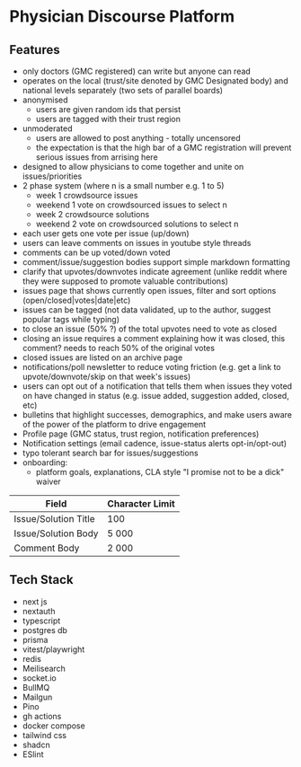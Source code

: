 # Physician Discourse Platform

## Features

- only doctors (GMC registered) can write but anyone can read
- operates on the local (trust/site denoted by GMC Designated body) and national levels separately (two sets of parallel boards)
- anonymised
  - users are given random ids that persist
  - users are tagged with their trust region
- unmoderated
  - users are allowed to post anything - totally uncensored
  - the expectation is that the high bar of a GMC registration will prevent serious issues from arrising here
- designed to allow physicians to come together and unite on issues/priorities
- 2 phase system (where n is a small number e.g. 1 to 5)
  - week 1 crowdsource issues
  - weekend 1 vote on crowdsourced issues to select n
  - week 2 crowdsource solutions
  - weekend 2 vote on crowdsourced solutions to select n
- each user gets one vote per issue (up/down)
- users can leave comments on issues in youtube style threads
- comments can be up voted/down voted
- comment/issue/suggestion bodies support simple markdown formatting
- clarify that upvotes/downvotes indicate agreement (unlike reddit where they were supposed to promote valuable contributions)
- issues page that shows currently open issues, filter and sort options (open/closed|votes|date|etc)
- issues can be tagged (not data validated, up to the author, suggest popular tags while typing)
- to close an issue (50% ?) of the total upvotes need to vote as closed
- closing an issue requires a comment explaining how it was closed, this comment? needs to reach 50% of the original votes
- closed issues are listed on an archive page
- notifications/poll newsletter to reduce voting friction (e.g. get a link to upvote/downvote/skip on that week's issues)
- users can opt out of a notification that tells them when issues they voted on have changed in status (e.g. issue added, suggestion added, closed, etc)
- bulletins that highlight successes, demographics, and make users aware of the power of the platform to drive engagement
- Profile page (GMC status, trust region, notification preferences)
- Notification settings (email cadence, issue-status alerts opt-in/opt-out)
- typo tolerant search bar for issues/suggestions
- onboarding:
  - platform goals, explanations, CLA style "I promise not to be a dick" waiver

| Field                         | Character Limit |
|-------------------------------|-----------------|
| Issue/Solution Title          | 100             |
| Issue/Solution Body           | 5 000           |
| Comment Body                  | 2 000           |


## Tech Stack

- next js
- nextauth
- typescript
- postgres db
- prisma
- vitest/playwright
- redis
- Meilisearch
- socket.io
- BullMQ
- Mailgun
- Pino
- gh actions
- docker compose
- tailwind css
- shadcn
- ESlint